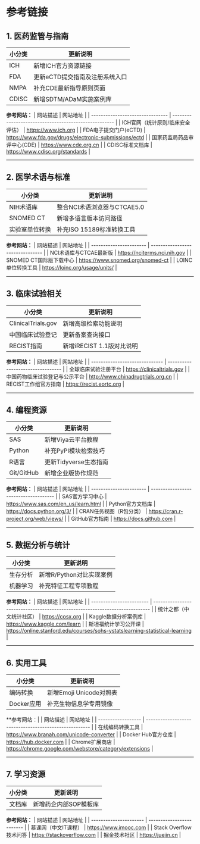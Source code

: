 # 参考链接

## 1. 医药监管与指南
| 小分类 | 更新说明                       |
| ------ | ------------------------------ |
| ICH    | 新增ICH官方资源链接            |
| FDA    | 更新eCTD提交指南及注册系统入口 |
| NMPA   | 补充CDE最新指导原则页面        |
| CDISC  | 新增SDTM/ADaM实施案例库        |

**参考网站：**
| 网站描述                         | 网站地址                                              |
| -------------------------------- | ----------------------------------------------------- |
| ICH官网（统计原则/临床安全评估） | https://www.ich.org                                   |
| FDA电子提交门户(eCTD)            | https://www.fda.gov/drugs/electronic-submissions/ectd |
| 国家药监局药品审评中心(CDE)      | https://www.cde.org.cn                                |
| CDISC标准文档库                  | https://www.cdisc.org/standards                       |

---

## 2. 医学术语与标准
| 小分类         | 更新说明                    |
| -------------- | --------------------------- |
| NIH术语库      | 整合NCI术语浏览器与CTCAE5.0 |
| SNOMED CT      | 新增多语言版本访问路径      |
| 实验室单位转换 | 补充ISO 15189标准转换工具   |

**参考网站：**
| 网站描述                | 网站地址                         |
| ----------------------- | -------------------------------- |
| NCI术语库与CTCAE最新版  | https://nciterms.nci.nih.gov     |
| SNOMED CT国际版下载中心 | https://www.snomed.org/snomed-ct |
| LOINC单位转换工具       | https://loinc.org/usage/units/   |

---

## 3. 临床试验相关
| 小分类             | 更新说明                  |
| ------------------ | ------------------------- |
| ClinicalTrials.gov | 新增高级检索功能说明      |
| 中国临床试验登记   | 更新备案查询接口          |
| RECIST指南         | 新增iRECIST 1.1版对比说明 |

**参考网站：**
| 网站描述                       | 网站地址                          |
| ------------------------------ | --------------------------------- |
| 全球临床试验注册平台           | https://clinicaltrials.gov        |
| 中国药物临床试验登记与公示平台 | http://www.chinadrugtrials.org.cn |
| RECIST工作组官方指南           | https://recist.eortc.org          |

---

## 4. 编程资源
| 小分类     | 更新说明              |
| ---------- | --------------------- |
| SAS        | 新增Viya云平台教程    |
| Python     | 补充PyPI模块检索技巧  |
| R语言      | 更新Tidyverse生态指南 |
| Git/GitHub | 新增企业版协作规范    |

**参考网站：**
| 网站描述                | 网站地址                              |
| ----------------------- | ------------------------------------- |
| SAS官方学习中心         | https://www.sas.com/en_us/learn.html  |
| Python官方文档库        | https://docs.python.org/3/            |
| CRAN任务视图（R包分类） | https://cran.r-project.org/web/views/ |
| GitHub官方指南          | https://docs.github.com               |

---

## 5. 数据分析与统计
| 小分类   | 更新说明                 |
| -------- | ------------------------ |
| 生存分析 | 新增R/Python对比实现案例 |
| 机器学习 | 补充特征工程专项教程     |

**参考网站：**
| 网站描述                 | 网站地址                                                                     |
| ------------------------ | ---------------------------------------------------------------------------- |
| 统计之都（中文统计社区） | https://cosx.org                                                             |
| Kaggle数据分析案例库     | https://www.kaggle.com/learn                                                 |
| 斯坦福统计学习公开课     | https://online.stanford.edu/courses/sohs-ystatslearning-statistical-learning |

---

## 6. 实用工具
| 小分类     | 更新说明                |
| ---------- | ----------------------- |
| 编码转换   | 新增Emoji Unicode对照表 |
| Docker应用 | 补充生物信息学专用镜像  |

**参考网站：|
| 网站描述           | 网站地址                                               |
| ------------------ | ------------------------------------------------------ |
| 在线编码转换工具   | https://www.branah.com/unicode-converter               |
| Docker Hub官方仓库 | https://hub.docker.com                                 |
| Chrome扩展商店     | https://chrome.google.com/webstore/category/extensions |

---

## 7. 学习资源
| 小分类 | 更新说明              |
| ------ | --------------------- |
| 文档库 | 新增药企内部SOP模板库 |

**参考网站：**
| 网站描述               | 网站地址                  |
| ---------------------- | ------------------------- |
| 慕课网（中文IT课程）   | https://www.imooc.com     |
| Stack Overflow技术问答 | https://stackoverflow.com |
| 掘金技术社区           | https://juejin.cn         |